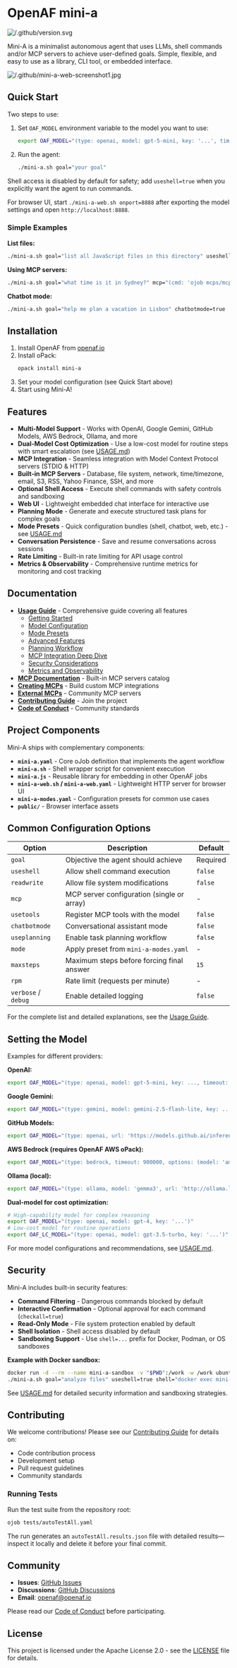 # OpenAF mini-a

![/.github/version.svg](/.github/version.svg)

Mini-A is a minimalist autonomous agent that uses LLMs, shell commands and/or MCP servers to achieve user-defined goals. Simple, flexible, and easy to use as a library, CLI tool, or embedded interface.

![/.github/mini-a-web-screenshot1.jpg](/.github/mini-a-web-screenshot1.jpg)

## Quick Start

Two steps to use:

1. Set `OAF_MODEL` environment variable to the model you want to use:
   ```bash
   export OAF_MODEL="(type: openai, model: gpt-5-mini, key: '...', timeout: 900000, temperature: 1)"
   ```

2. Run the agent:
   ```bash
   ./mini-a.sh goal="your goal"
   ```

Shell access is disabled by default for safety; add `useshell=true` when you explicitly want the agent to run commands.

For browser UI, start `./mini-a-web.sh onport=8888` after exporting the model settings and open `http://localhost:8888`.

### Simple Examples

**List files:**
```bash
./mini-a.sh goal="list all JavaScript files in this directory" useshell=true
```

**Using MCP servers:**
```bash
./mini-a.sh goal="what time is it in Sydney?" mcp="(cmd: 'ojob mcps/mcp-time.yaml', timeout: 5000)"
```

**Chatbot mode:**
```bash
./mini-a.sh goal="help me plan a vacation in Lisbon" chatbotmode=true
```

## Installation

1. Install OpenAF from [openaf.io](https://openaf.io)
2. Install oPack:
   ```bash
   opack install mini-a
   ```
3. Set your model configuration (see Quick Start above)
4. Start using Mini-A!

## Features

- **Multi-Model Support** - Works with OpenAI, Google Gemini, GitHub Models, AWS Bedrock, Ollama, and more
- **Dual-Model Cost Optimization** - Use a low-cost model for routine steps with smart escalation (see [USAGE.md](USAGE.md#dual-model-setup-cost-optimization))
- **MCP Integration** - Seamless integration with Model Context Protocol servers (STDIO & HTTP)
- **Built-in MCP Servers** - Database, file system, network, time/timezone, email, S3, RSS, Yahoo Finance, SSH, and more
- **Optional Shell Access** - Execute shell commands with safety controls and sandboxing
- **Web UI** - Lightweight embedded chat interface for interactive use
- **Planning Mode** - Generate and execute structured task plans for complex goals
- **Mode Presets** - Quick configuration bundles (shell, chatbot, web, etc.) - see [USAGE.md](USAGE.md#mode-presets)
- **Conversation Persistence** - Save and resume conversations across sessions
- **Rate Limiting** - Built-in rate limiting for API usage control
- **Metrics & Observability** - Comprehensive runtime metrics for monitoring and cost tracking

## Documentation

- **[Usage Guide](USAGE.md)** - Comprehensive guide covering all features
  - [Getting Started](USAGE.md#basic-usage)
  - [Model Configuration](USAGE.md#model-configuration)
  - [Mode Presets](USAGE.md#mode-presets)
  - [Advanced Features](USAGE.md#advanced-features)
  - [Planning Workflow](USAGE.md#planning-workflow)
  - [MCP Integration Deep Dive](USAGE.md#mcp-integration-deep-dive)
  - [Security Considerations](USAGE.md#security-considerations)
  - [Metrics and Observability](USAGE.md#metrics-and-observability)
- **[MCP Documentation](mcps/README.md)** - Built-in MCP servers catalog
- **[Creating MCPs](mcps/CREATING.md)** - Build custom MCP integrations
- **[External MCPs](EXTERNAL-MCPS.md)** - Community MCP servers
- **[Contributing Guide](CONTRIBUTING.md)** - Join the project
- **[Code of Conduct](CODE_OF_CONDUCT.md)** - Community standards

## Project Components

Mini-A ships with complementary components:

- **`mini-a.yaml`** - Core oJob definition that implements the agent workflow
- **`mini-a.sh`** - Shell wrapper script for convenient execution
- **`mini-a.js`** - Reusable library for embedding in other OpenAF jobs
- **`mini-a-web.sh` / `mini-a-web.yaml`** - Lightweight HTTP server for browser UI
- **`mini-a-modes.yaml`** - Configuration presets for common use cases
- **`public/`** - Browser interface assets

## Common Configuration Options

| Option | Description | Default |
|--------|-------------|---------|
| `goal` | Objective the agent should achieve | Required |
| `useshell` | Allow shell command execution | `false` |
| `readwrite` | Allow file system modifications | `false` |
| `mcp` | MCP server configuration (single or array) | - |
| `usetools` | Register MCP tools with the model | `false` |
| `chatbotmode` | Conversational assistant mode | `false` |
| `useplanning` | Enable task planning workflow | `false` |
| `mode` | Apply preset from `mini-a-modes.yaml` | - |
| `maxsteps` | Maximum steps before forcing final answer | `15` |
| `rpm` | Rate limit (requests per minute) | - |
| `verbose` / `debug` | Enable detailed logging | `false` |

For the complete list and detailed explanations, see the [Usage Guide](USAGE.md#configuration-options).

## Setting the Model

Examples for different providers:

**OpenAI:**
```bash
export OAF_MODEL="(type: openai, model: gpt-5-mini, key: ..., timeout: 900000, temperature: 1)"
```

**Google Gemini:**
```bash
export OAF_MODEL="(type: gemini, model: gemini-2.5-flash-lite, key: ..., timeout: 900000, temperature: 0)"
```

**GitHub Models:**
```bash
export OAF_MODEL="(type: openai, url: 'https://models.github.ai/inference', model: openai/gpt-5-nano, key: $(gh auth token), timeout: 900000, temperature: 1, apiVersion: '')"
```

**AWS Bedrock (requires OpenAF AWS oPack):**
```bash
export OAF_MODEL="(type: bedrock, timeout: 900000, options: (model: 'amazon.nova-pro-v1:0', temperature: 0))"
```

**Ollama (local):**
```bash
export OAF_MODEL="(type: ollama, model: 'gemma3', url: 'http://ollama.local', timeout: 900000)"
```

**Dual-model for cost optimization:**
```bash
# High-capability model for complex reasoning
export OAF_MODEL="(type: openai, model: gpt-4, key: '...')"
# Low-cost model for routine operations
export OAF_LC_MODEL="(type: openai, model: gpt-3.5-turbo, key: '...')"
```

For more model configurations and recommendations, see [USAGE.md](USAGE.md#model-configuration).

## Security

Mini-A includes built-in security features:

- **Command Filtering** - Dangerous commands blocked by default
- **Interactive Confirmation** - Optional approval for each command (`checkall=true`)
- **Read-Only Mode** - File system protection enabled by default
- **Shell Isolation** - Shell access disabled by default
- **Sandboxing Support** - Use `shell=...` prefix for Docker, Podman, or OS sandboxes

**Example with Docker sandbox:**
```bash
docker run -d --rm --name mini-a-sandbox -v "$PWD":/work -w /work ubuntu:24.04 sleep infinity
./mini-a.sh goal="analyze files" useshell=true shell="docker exec mini-a-sandbox"
```

See [USAGE.md](USAGE.md#security-considerations) for detailed security information and sandboxing strategies.

## Contributing

We welcome contributions! Please see our [Contributing Guide](CONTRIBUTING.md) for details on:

- Code contribution process
- Development setup
- Pull request guidelines
- Community standards

### Running Tests

Run the test suite from the repository root:

```bash
ojob tests/autoTestAll.yaml
```

The run generates an `autoTestAll.results.json` file with detailed results—inspect it locally and delete it before your final commit.

## Community

- **Issues**: [GitHub Issues](https://github.com/openaf/mini-a/issues)
- **Discussions**: [GitHub Discussions](https://github.com/openaf/mini-a/discussions)
- **Email**: openaf@openaf.io

Please read our [Code of Conduct](CODE_OF_CONDUCT.md) before participating.

## License

This project is licensed under the Apache License 2.0 - see the [LICENSE](LICENSE) file for details.
